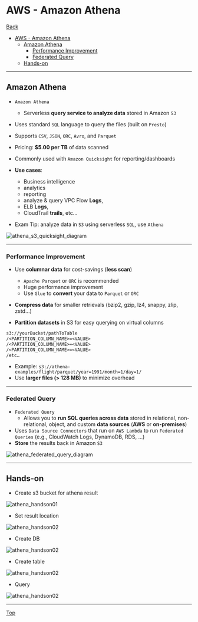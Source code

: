 # AWS - Amazon Athena

[Back](../../index.md)

- [AWS - Amazon Athena](#aws---amazon-athena)
  - [Amazon Athena](#amazon-athena)
    - [Performance Improvement](#performance-improvement)
    - [Federated Query](#federated-query)
  - [Hands-on](#hands-on)

---

## Amazon Athena

- `Amazon Athena`

  - Serverless **query service to analyze data** stored in Amazon `S3`

- Uses standard `SQL` language to query the files (built on `Presto`)
- Supports `CSV`, `JSON`, `ORC`, `Avro`, and `Parquet`
- Pricing: **$5.00 per TB** of data scanned
- Commonly used with `Amazon Quicksight` for reporting/dashboards

- **Use cases**:

  - Business intelligence
  - analytics
  - reporting
  - analyze & query VPC Flow **Logs**,
  - ELB **Logs**,
  - CloudTrail **trails**, etc...

- Exam Tip: analyze data in `S3` using serverless `SQL`, use `Athena`

![athena_s3_quicksight_diagram](./pic/athena_s3_quicksight_diagram.png)

---

### Performance Improvement

- Use **columnar data** for cost-savings (**less scan**)

  - `Apache Parquet` or `ORC` is recommended
  - Huge performance improvement
  - Use `Glue` to **convert** your data to `Parquet` or `ORC`

- **Compress data** for smaller retrievals (bzip2, gzip, lz4, snappy, zlip, zstd…)
- **Partition datasets** in S3 for easy querying on virtual columns

```txt
s3://yourBucket/pathToTable
/<PARTITION_COLUMN_NAME>=<VALUE>
/<PARTITION_COLUMN_NAME>=<VALUE>
/<PARTITION_COLUMN_NAME>=<VALUE>
/etc…
```

- Example: `s3://athena-examples/flight/parquet/year=1991/month=1/day=1/`
- Use **larger files (> 128 MB)** to minimize overhead

---

### Federated Query

- `Federated Query`
  - Allows you to **run SQL queries across data** stored in relational, non-relational, object, and custom **data sources** (**AWS** or **on-premises**)
- Uses `Data Source Connectors` that run on `AWS Lambda` to run `Federated Queries` (e.g., CloudWatch Logs, DynamoDB, RDS, …)
- **Store** the results back in Amazon `S3`

![athena_federated_query_diagram](./pic/athena_federated_query_diagram.png)

---

## Hands-on

- Create s3 bucket for athena result

![athena_handson01](./pic/athena_handson01.png)

- Set result location

![athena_handson02](./pic/athena_handson02.png)

- Create DB

![athena_handson02](./pic/athena_handson03.png)

- Create table

![athena_handson02](./pic/athena_handson04.png)

- Query

![athena_handson02](./pic/athena_handson05.png)

---

[Top](#aws---amazon-athena)
